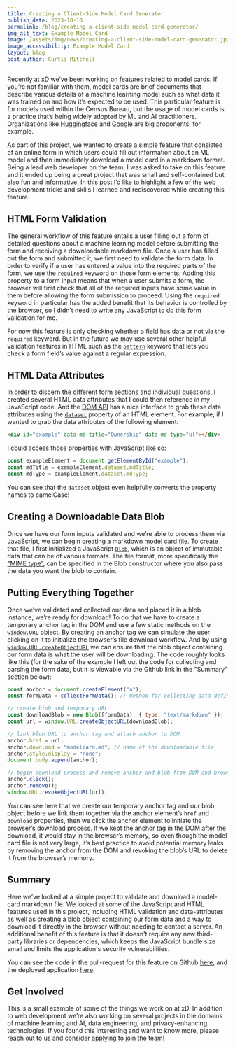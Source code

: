 ```yaml
---
title: Creating a Client-Side Model Card Generator
publish_date: 2023-10-18
permalink: /blog/creating-a-client-side-model-card-generator/
img_alt_text: Example Model Card
image: /assets/img/news/creating-a-client-side-model-card-generator.jpg
image_accessibility: Example Model Card
layout: blog
post_author: Curtis Mitchell
---
```


<p>
  Recently at xD we’ve been working on features related to model cards. If you’re not familiar with them, model cards are brief documents that describe various details of a machine learning model such as what data it was trained on and how it’s expected to be used. This particular feature is for models used within the Census Bureau, but the usage of model cards is a practice that’s being widely adopted by ML and AI practitioners. Organizations like <a href="https://huggingface.co/docs/hub/model-cards" target="_blank">Huggingface</a> and <a href="https://modelcards.withgoogle.com/about" target="_blank">Google</a> are big proponents, for example.
</p>

<p>
  As part of this project, we wanted to create a simple feature that consisted of an online form in which users could fill out information about an ML model and then immediately download a model card in a markdown format. Being a lead web developer on the team, I was asked to take on this feature and it ended up being a great project that was small and self-contained but also fun and informative. In this post I’d like to highlight a few of the web development tricks and skills I learned and rediscovered while creating this feature.
</p>

<h2>HTML Form Validation</h2>

<p>
  The general workflow of this feature entails a user filling out a form of detailed questions about a machine learning model before submitting the form and receiving a downloadable markdown file. Once a user has filled out the form and submitted it, we first need to validate the form data. In order to verify if a user has entered a value into the required parts of the form, we use the <a href="https://developer.mozilla.org/en-US/docs/Web/HTML/Attributes/required" target="_blank"><code>required</code></a> keyword on those form elements. Adding this property to a form input means that when a user submits a form, the browser will first check that all of the required inputs have some value in them before allowing the form submission to proceed. Using the <code>required</code> keyword in particular has the added benefit that its behavior is controlled by the browser, so I didn’t need to write any JavaScript to do this form validation for me.
</p>

<p>
  For now this feature is only checking whether a field has data or not via the <code>required</code> keyword. But in the future we may use several other helpful validation features in HTML such as the <a href="https://developer.mozilla.org/en-US/docs/Web/HTML/Attributes/pattern" target="_blank"><code>pattern</code></a> keyword that lets you check a form field’s value against a regular expression.
</p>

<h2>HTML Data Attributes</h2>

<p>
  In order to discern the different form sections and individual questions, I created several HTML data attributes that I could then reference in my JavaScript code. And the <a href="https://developer.mozilla.org/en-US/docs/Glossary/DOM" target="_blank">DOM API</a> has a nice interface to grab these data attributes using the <a href="https://developer.mozilla.org/en-US/docs/Web/API/HTMLElement/dataset" target="_blank"><code>dataset</code></a> property of an HTML element. For example, if I wanted to grab the data attributes of the following element:
</p>

~~~ html
<div id="example" data-md-title="Ownership" data-md-type="ul"></div>
~~~

<p>
  I could access those properties with JavaScript like so:
</p>

~~~ javascript
const exampleElement = document.getElementById("example");
const mdTitle = exampleElement.dataset.mdTitle;
const mdType = exampleElement.dataset.mdType;
~~~

<p>
  You can see that the <code>dataset</code> object even helpfully converts the property names to camelCase!
</p>

<h2>Creating a Downloadable Data Blob</h2>

<p>
  Once we have our form inputs validated and we’re able to process them via JavaScript, we can begin creating a markdown model card file. To create that file, I first initialized a JavaScript <a href="https://developer.mozilla.org/en-US/docs/Web/API/Blob" target="_blank"><code>Blob</code></a>, which is an object of immutable data that can be of various formats. The file format, more specifically the <a href="https://developer.mozilla.org/en-US/docs/Glossary/MIME_type">"MIME type”</a>, can be specified in the Blob constructor where you also pass the data you want the blob to contain.
</p>

<h2>Putting Everything Together</h2>

<p>
  Once we’ve validated and collected our data and placed it in a blob instance, we’re ready for download! To do that we have to create a temporary anchor tag in the DOM and use a few static methods on the <a href="https://developer.mozilla.org/en-US/docs/Web/API/URL" target="_blank"><code>window.URL</code></a> object. By creating an anchor tag we can simulate the user clicking on it to initialize the browser’s file download workflow. And by using <a href="https://developer.mozilla.org/en-US/docs/Web/API/URL/createObjectURL_static" target="_blank"><code>window.URL.createObjectURL</code></a> we can ensure that the blob object containing our form data is what the user will be downloading. The code roughly looks like this (for the sake of the example I left out the code for collecting and parsing the form data, but it is viewable via the Github link in the "Summary" section below):
</p>

~~~ javascript
const anchor = document.createElement("a");
const formData = collectFormData(); // method for collecting data defined elsewhere

// create blob and temporary URL
const downloadBlob = new Blob([formData], { type: "text/markdown" });
const url = window.URL.createObjectURL(downloadBlob);

// link blob URL to anchor tag and attach anchor to DOM
anchor.href = url;
anchor.download = "modelcard.md"; // name of the downloadable file
anchor.style.display = "none";
document.body.append(anchor);

// begin download process and remove anchor and blob from DOM and browser memory
anchor.click();
anchor.remove();
window.URL.revokeObjectURL(url);
~~~

<p>
  You can see here that we create our temporary anchor tag and our blob object before we link them together via the anchor element’s <code>href</code> and <code>download</code> properties, then we click the anchor element to initiate the browser’s download process. If we kept the anchor tag in the DOM after the download, it would stay in the browser’s memory, so even though the model card file is not very large, it’s best practice to avoid potential memory leaks by removing the anchor from the DOM and revoking the blob’s URL to delete it from the browser’s memory.
</p>

<h2>Summary</h2>

<p>
  Here we’ve looked at a simple project to validate and download a model-card markdown file. We looked at some of the JavaScript and HTML features used in this project, including HTML validation and data-attributes as well as creating a blob object containing our form data and a way to download it directly in the browser without needing to contact a server. An additional benefit of this feature is that it doesn't require any new third-party libraries or dependencies, which keeps the JavaScript bundle size small and limits the application's security vulnerabilities.
</p>

<p>
  You can see the code in the pull-request for this feature on Github <a href="https://github.com/XDgov/bias-toolkit-frontend/pull/13" target="_blank">here</a>, and the deployed application <a href="https://bias.xd.gov/resources/model-card-generator/" target="_blank">here</a>.
</p>

<h2>Get Involved</h2>

<p>
  This is a small example of some of the things we work on at xD. In addition to web development we’re also working on several projects in the domains of machine learning and AI, data engineering, and privacy-enhancing technologies. If you found this interesting and want to know more, please reach out to us and consider <a href="https://www.xd.gov/apply/" target="_blank">applying to join the team</a>!
</p>
